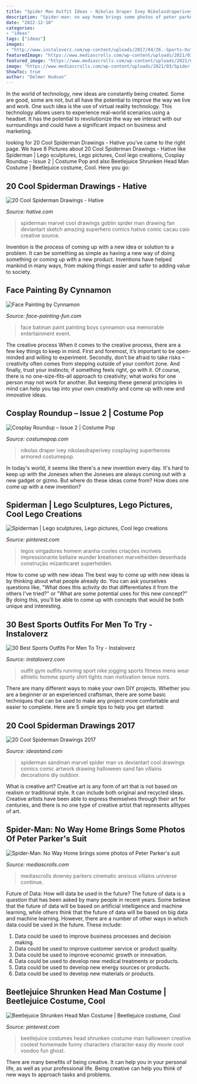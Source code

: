 ```yaml
---
title: "Spider Man Outfit Ideas ~ Nikolas Draper Ivey Nikolasdraperivey Cosplaying Superheroes Armored Costumepop"
description: "Spider-man: no way home brings some photos of peter parker&#039;s suit"
date: "2022-12-10"
categories:
- "ideas"
tags: ["ideas"]
images:
- "http://www.instaloverz.com/wp-content/uploads/2017/04/26.-Sports-Outfits.jpg"
featuredImage: "https://www.mediascrolls.com/wp-content/uploads/2021/03/Spider-Man-No-Way-Home-768x1057.jpg"
featured_image: "https://www.mediascrolls.com/wp-content/uploads/2021/03/Spider-Man-No-Way-Home-768x1057.jpg"
image: "https://www.mediascrolls.com/wp-content/uploads/2021/03/Spider-Man-No-Way-Home-768x1057.jpg"
ShowToc: true
author: "Delmer Hudson"
---
```



In the world of technology, new ideas are constantly being created. Some are good, some are not, but all have the potential to improve the way we live and work. One such idea is the use of virtual reality technology. This technology allows users to experience real-world scenarios using a headset. It has the potential to revolutionize the way we interact with our surroundings and could have a significant impact on business and marketing.

	

		
looking for 20 Cool Spiderman Drawings - Hative you've came to the right page. We have 8 Pictures about 20 Cool Spiderman Drawings - Hative like Spiderman | Lego sculptures, Lego pictures, Cool lego creations, Cosplay Roundup – Issue 2 | Costume Pop and also Beetlejuice Shrunken Head Man Costume | Beetlejuice costume, Cool. Here you go:
		
    
## 20 Cool Spiderman Drawings - Hative

<img loading=lazy src="https://hative.com/wp-content/uploads/2014/07/spiderman-drawings/20-spiderman-drawings.jpg" onerror="this.onerror=null;this.src='https://tse2.mm.bing.net/th?id=OIP.Ll75Hqg1uM9YYBr7BouymwHaLU&amp;pid=15.1';" alt="20 Cool Spiderman Drawings - Hative">

_Source: hative.com_

>spiderman marvel cool drawings goblin spider man drawing fan deviantart sketch amazing superhero comics hative comic cacau caio creative source. 

	

Invention is the process of coming up with a new idea or solution to a problem. It can be something as simple as having a new way of doing something or coming up with a new product. Inventions have helped mankind in many ways, from making things easier and safer to adding value to society.

    
## Face Painting By Cynnamon

<img loading=lazy src="http://www.face-painting-fun.com/images/face-painting-by-cynnamon-21702674.jpg" onerror="this.onerror=null;this.src='https://tse1.mm.bing.net/th?id=OIP.RxoNLyOktsIrv0bYodiifAHaLI&amp;pid=15.1';" alt="Face Painting by Cynnamon">

_Source: face-painting-fun.com_

>face batman paint painting boys cynnamon usa memorable entertainment event. 

	

The creative process
When it comes to the creative process, there are a few key things to keep in mind. First and foremost, it’s important to be open-minded and willing to experiment. Secondly, don’t be afraid to take risks – creativity often comes from stepping outside of your comfort zone. And finally, trust your instincts; if something feels right, go with it.
Of course, there is no one-size-fits-all approach to creativity; what works for one person may not work for another. But keeping these general principles in mind can help you tap into your own creativity and come up with new and innovative ideas.

    
## Cosplay Roundup – Issue 2 | Costume Pop

<img loading=lazy src="https://www.costumepop.com/wp-content/uploads/2014/09/miles-morales-spider-man-cosplay-costumepop.jpg" onerror="this.onerror=null;this.src='https://tse1.mm.bing.net/th?id=OIP.JCiiTXglLspSjRSsac2UggHaLH&amp;pid=15.1';" alt="Cosplay Roundup – Issue 2 | Costume Pop">

_Source: costumepop.com_

>nikolas draper ivey nikolasdraperivey cosplaying superheroes armored costumepop. 

	

In today's world, it seems like there's a new invention every day.  It's hard to keep up with the Joneses when the Joneses are always coming out with a new gadget or gizmo.  But where do these ideas come from?  How does one come up with a new invention?

    
## Spiderman | Lego Sculptures, Lego Pictures, Cool Lego Creations

<img loading=lazy src="https://i.pinimg.com/736x/19/69/d8/1969d8de23291611a99892a8d8c33a42--spiderman-spiderman-awesome-lego.jpg" onerror="this.onerror=null;this.src='https://tse1.mm.bing.net/th?id=OIP.JX6ix3iv8J_SIeZreWj6TAHaLu&amp;pid=15.1';" alt="Spiderman | Lego sculptures, Lego pictures, Cool lego creations">

_Source: pinterest.com_

>legos vingadores homem aranha cooles criações incríveis impressionante bellaire wunder kreationen marvelhelden desenhada construção mizanticaret superhelden. 

	

How to come up with new ideas
The best way to come up with new ideas is by thinking about what people already do. You can ask yourselves questions like, "What does this activity do that differentiates it from the others I've tried?" or "What are some potential uses for this new concept?" By doing this, you'll be able to come up with concepts that would be both unique and interesting.

    
## 30 Best Sports Outfits For Men To Try - Instaloverz

<img loading=lazy src="http://www.instaloverz.com/wp-content/uploads/2017/04/26.-Sports-Outfits.jpg" onerror="this.onerror=null;this.src='https://tse4.mm.bing.net/th?id=OIP.GU9beSTO5hoGtHRbT2PUSADMEy&amp;pid=15.1';" alt="30 Best Sports Outfits For Men To Try - Instaloverz">

_Source: instaloverz.com_

>outfit gym outfits running sport nike jogging sports fitness mens wear athletic homme sporty shirt tights man motivation tenue noirs. 

	

There are many different ways to make your own DIY projects. Whether you are a beginner or an experienced craftsman, there are some basic techniques that can be used to make any project more comfortable and easier to complete. Here are 5 simple tips to help you get started:

    
## 20 Cool Spiderman Drawings 2017

<img loading=lazy src="https://ideastand.com/wp-content/uploads/2014/07/spiderman-drawings/10-spiderman-drawings.jpg" onerror="this.onerror=null;this.src='https://tse1.mm.bing.net/th?id=OIP.FZw-3YfbV509bX-MAGQLowHaLG&amp;pid=15.1';" alt="20 Cool Spiderman Drawings 2017">

_Source: ideastand.com_

>spiderman sandman marvel spider man vs deviantart cool drawings comics comic artwork drawing halloween sand fan villains decorations diy outdoor. 

	

What is creative art?
Creative art is any form of art that is not based on realism or traditional style. It can include both original and recycled ideas. Creative artists have been able to express themselves through their art for centuries, and there is no one type of creative artist that represents alltypes of art.

    
## Spider-Man: No Way Home Brings Some Photos Of Peter Parker&#039;s Suit

<img loading=lazy src="https://www.mediascrolls.com/wp-content/uploads/2021/03/Spider-Man-No-Way-Home-768x1057.jpg" onerror="this.onerror=null;this.src='https://tse4.mm.bing.net/th?id=OIP.qtvWDfwGwxBju-zjk7d9LAHaKM&amp;pid=15.1';" alt="Spider-Man: No Way Home brings some photos of Peter Parker&#039;s suit">

_Source: mediascrolls.com_

>mediascrolls downey parkers cinematic anxious villains universe continue. 

	

Future of Data: How will data be used in the future?
The future of data is a question that has been asked by many people in recent years. Some believe that the future of data will be based on artificial intelligence and machine learning, while others think that the future of data will be based on big data and machine learning. However, there are a number of other ways in which data could be used in the future. These include:
1. Data could be used to improve business processes and decision making.
2. Data could be used to improve customer service or product quality.
3. Data could be used to improve economic growth or innovation.
4. Data could be used to develop new medical treatments or products.
5. Data could be used to develop new energy sources or products.
6. Data could be used to develop new materials or products.

    
## Beetlejuice Shrunken Head Man Costume | Beetlejuice Costume, Cool

<img loading=lazy src="https://i.pinimg.com/736x/82/8f/14/828f147f3559d755ddf3fd6dd347668f--creative-halloween-costumes-funny-halloween.jpg" onerror="this.onerror=null;this.src='https://tse2.mm.bing.net/th?id=OIP.ITpmaCIJkqUzf4zcBrlvzgHaJ4&amp;pid=15.1';" alt="Beetlejuice Shrunken Head Man Costume | Beetlejuice costume, Cool">

_Source: pinterest.com_

>beetlejuice costumes head shrunken costume man halloween creative coolest homemade funny characters character easy diy movie cool voodoo fun ghost. 

	

There are many benefits of being creative. It can help you in your personal life, as well as your professional life. Being creative can help you think of new ways to approach tasks and problems.

